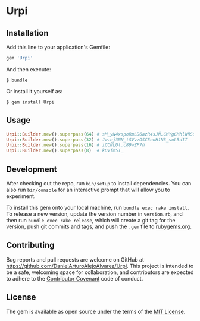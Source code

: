 # Urpi

## Installation

Add this line to your application's Gemfile:

```ruby
gem 'Urpi'
```

And then execute:

    $ bundle

Or install it yourself as:

    $ gem install Urpi

## Usage

```ruby
Urpi::Builder.new().superpass(64) # sM_yN4xspoRmLD6azR4sJÑ.CMYgCMhlWñS0VWjTPy.FkTA4DhooWKB5JJSdBhmmp
Urpi::Builder.new().superpass(32) # Jw.ej3NN_tSVvzOSC5eoH1N3_soL5d1I
Urpi::Builder.new().superpass(16) # iCCÑLUl.c89wZP7ñ
Urpi::Builder.new().superpass(8)  # kOVfm5T_
```

## Development

After checking out the repo, run `bin/setup` to install dependencies. You can also run `bin/console` for an interactive prompt that will allow you to experiment.

To install this gem onto your local machine, run `bundle exec rake install`. To release a new version, update the version number in `version.rb`, and then run `bundle exec rake release`, which will create a git tag for the version, push git commits and tags, and push the `.gem` file to [rubygems.org](https://rubygems.org).

## Contributing

Bug reports and pull requests are welcome on GitHub at https://github.com/DanielArturoAlejoAlvarez/Urpi. This project is intended to be a safe, welcoming space for collaboration, and contributors are expected to adhere to the [Contributor Covenant](http://contributor-covenant.org) code of conduct.


## License

The gem is available as open source under the terms of the [MIT License](http://opensource.org/licenses/MIT).

